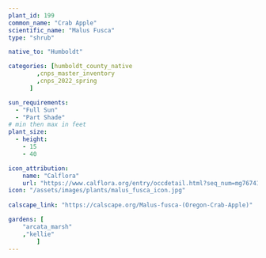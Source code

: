 ```yaml
---
plant_id: 199 
common_name: "Crab Apple"
scientific_name: "Malus Fusca"
type: "shrub"

native_to: "Humboldt"

categories: [humboldt_county_native
        ,cnps_master_inventory
        ,cnps_2022_spring
      ]

sun_requirements:
  - "Full Sun"
  - "Part Shade"
# min then max in feet
plant_size:
  - height: 
    - 15 
    - 40

icon_attribution: 
    name: "Calflora"
    url: "https://www.calflora.org/entry/occdetail.html?seq_num=mg76741"
icon: "/assets/images/plants/malus_fusca_icon.jpg"
 
calscape_link: "https://calscape.org/Malus-fusca-(Oregon-Crab-Apple)"

gardens: [
    "arcata_marsh" 
    ,"kellie" 
        ]
---
```









